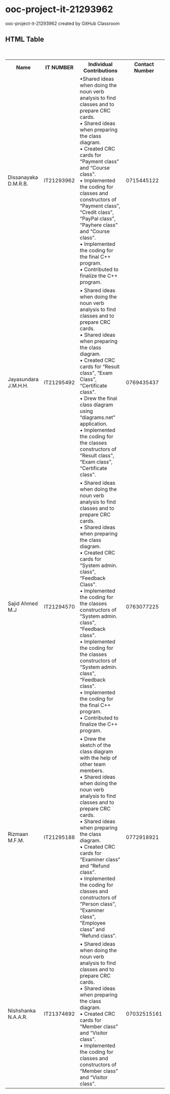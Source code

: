 # ooc-project-it-21293962
ooc-project-it-21293962 created by GitHub Classroom
<html>
<head>

</head>
<body>

<h2>HTML Table</h2>

<table>
  <tr>
    <th>Name</th>
    <th>IT NUMBER</th>
    <th>Individual Contributions</th>
    <th>Contact Number</th>
  </tr>
  <tr>
    <td>Dissanayaka D.M.R.B.</td>
    <td>IT21293962</td>
    <td>
      •Shared ideas when doing the noun verb analysis to find classes and to prepare CRC cards.<br>
• Shared ideas when preparing the class diagram.<br>
• Created CRC cards for “Payment class” and
“Course class”.<br>
• Implemented the coding for classes and constructors of “Payment class”, “Credit class”, “PayPal class”, “Payhere class” and “Course class”.<br>
• Implemented the coding for the final C++ program.<br>
• Contributed to finalize the C++ program.</td><br>
    <td>0715445122</td>
    
  </tr>
  <tr>
    <td>Jayasundara J.M.H.H.</td>
    <td>IT21295492</td>
    <td>
      • Shared ideas when doing the noun verb analysis to find classes and to prepare CRC cards.<br>
• Shared ideas when preparing the class diagram.<br>
• Created CRC cards for “Result class”, “Exam
Class”, “Certificate class”.<br>
• Drew the final class diagram using “diagrams.net” application.<br>
• Implemented the coding for the classes constructors of “Result class”, “Exam class”, “Certificate class”.
</td>
    <td>0769435437</td>
  </tr>
  <tr>
    <td>Sajid Ahmed M.J</td>
    <td>IT21294570</td>
    <td>• Shared ideas when doing the noun verb analysis to find classes and to prepare CRC cards.<br>
• Shared ideas when preparing the class diagram.<br>
• Created CRC cards for “System admin. class”,
“Feedback Class”.<br>
• Implemented the coding for the classes constructors of “System admin. class”, “Feedback class”.<br>
• Implemented the coding for the classes constructors of “System admin. class”, “Feedback class”.<br>
• Implemented the coding for the final C++ program.<br>
• Contributed to finalize the C++ program.</td>
    <td>0763077225</td>
  </tr>
  <tr>
    <td>Rizmaan M.F.M.</td>
    <td>IT21295188</td>
    <td>• Drew the sketch of the class diagram with the help of other team members.<br>
• Shared ideas when doing the noun verb analysis to find classes and to prepare CRC cards.<br>
• Shared ideas when preparing the class diagram.<br>
• Created CRC cards for “Examiner class” and
“Refund class”.<br>
• Implemented the coding for classes and constructors of “Person class”, “Examiner class”, “Employee class” and “Refund class”.</td>
    <td>0772918921</td>
  </tr>
  <tr>
    <td>Nishshanka N.A.A.R.</td>
    <td>IT21374692</td>
    <td>• Shared ideas when doing the noun verb analysis to find classes and to prepare CRC cards.<br>
• Shared ideas when preparing the class diagram.<br>
• Created CRC cards for “Member class” and
“Visitor class”.<br>
• Implemented the coding for classes and constructors of “Member class” and “Visitor class”.</td>
    <td>07032515161</td>
  </tr>
  
  
</table>

</body>
</html>

